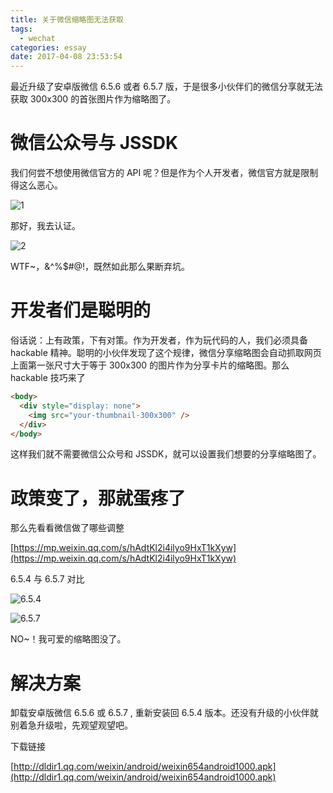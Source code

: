 ```yaml
---
title: 关于微信缩略图无法获取
tags:
  - wechat
categories: essay
date: 2017-04-08 23:53:54
---
```



最近升级了安卓版微信 6.5.6 或者 6.5.7 版，于是很多小伙伴们的微信分享就无法获取 300x300 的首张图片作为缩略图了。

<!--more -->

# 微信公众号与 JSSDK

我们何尝不想使用微信官方的 API 呢？但是作为个人开发者，微信官方就是限制得这么恶心。

![1](./1.png '1')

那好，我去认证。

![2](./2.png '2')

WTF~，&^%$#@!，既然如此那么果断弃坑。

# 开发者们是聪明的

俗话说：上有政策，下有对策。作为开发者，作为玩代码的人，我们必须具备 hackable 精神。聪明的小伙伴发现了这个规律，微信分享缩略图会自动抓取网页上面第一张尺寸大于等于 300x300 的图片作为分享卡片的缩略图。那么 hackable 技巧来了

```html
<body>
  <div style="display: none">
    <img src="your-thumbnail-300x300" />
  </div>
</body>
```

这样我们就不需要微信公众号和 JSSDK，就可以设置我们想要的分享缩略图了。

# 政策变了，那就蛋疼了

那么先看看微信做了哪些调整

[https://mp.weixin.qq.com/s/hAdtKl2i4ilyo9HxT1kXyw](https://mp.weixin.qq.com/s/hAdtKl2i4ilyo9HxT1kXyw)

6.5.4 与 6.5.7 对比

![6.5.4](./6.5.4.png '6.5.4')

![6.5.7](./6.5.7.png '6.5.7')

NO~！我可爱的缩略图没了。

# 解决方案

卸载安卓版微信 6.5.6 或 6.5.7 , 重新安装回 6.5.4 版本。还没有升级的小伙伴就别着急升级啦，先观望观望吧。

下载链接

[http://dldir1.qq.com/weixin/android/weixin654android1000.apk](http://dldir1.qq.com/weixin/android/weixin654android1000.apk)
